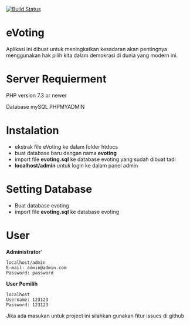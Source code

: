 [![Build Status](https://travis-ci.com/manh21/eVoting.svg?branch=master)](https://travis-ci.com/manh21/eVoting)

# eVoting

Aplikasi ini dibuat untuk meningkatkan kesadaran akan pentingnya menggunakan hak pilih kita dalam demokrasi di dunia yang modern ini.

# Server Requierment

PHP version 7.3 or newer

Database mySQL PHPMYADMIN

# Instalation

- ekstrak file eVoting ke dalam folder htdocs
- buat database baru dengan nama **evoting**
- import file **evoting.sql** ke database evoting yang sudah dibuat tadi
- **localhost/admin** untuk login ke dalam panel admin

# Setting Database

- Buat database evoting
- import file **evoting.sql** ke database evoting

# User

**Administrator**'

```
localhost/admin
E-mail: admin@admin.com
Password: password
```

**User Pemilih**

```
localhost
Username: 123123
Password: 123123
```

Jika ada masukan untuk project ini silahkan gunakan fitur issues di github
